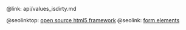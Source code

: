 @link: api/values_isdirty.md

@seolinktop: [open source html5 framework](https://webix.com)
@seolink: [form elements](https://webix.com/widget/form/)